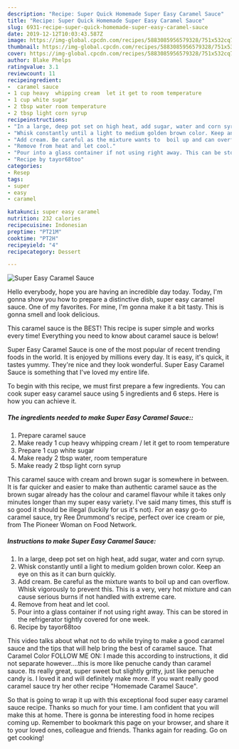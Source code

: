 ```yaml
---
description: "Recipe: Super Quick Homemade Super Easy Caramel Sauce"
title: "Recipe: Super Quick Homemade Super Easy Caramel Sauce"
slug: 6931-recipe-super-quick-homemade-super-easy-caramel-sauce
date: 2019-12-12T10:03:43.587Z
image: https://img-global.cpcdn.com/recipes/5883085956579328/751x532cq70/super-easy-caramel-sauce-recipe-main-photo.jpg
thumbnail: https://img-global.cpcdn.com/recipes/5883085956579328/751x532cq70/super-easy-caramel-sauce-recipe-main-photo.jpg
cover: https://img-global.cpcdn.com/recipes/5883085956579328/751x532cq70/super-easy-caramel-sauce-recipe-main-photo.jpg
author: Blake Phelps
ratingvalue: 3.1
reviewcount: 11
recipeingredient:
-  caramel sauce
- 1 cup heavy  whipping cream  let it get to room temperature
- 1 cup white sugar
- 2 tbsp water room temperature
- 2 tbsp light corn syrup
recipeinstructions:
- "In a large, deep pot set on high heat, add sugar, water and corn syrup."
- "Whisk constantly until a light to medium golden brown color. Keep an eye on this as it can burn quickly."
- "Add cream. Be careful as the mixture wants to  boil up and can overflow. Whisk vigorously to prevent this. This is a very, very hot mixture and can cause serious burns if not handled with extreme care."
- "Remove from heat and let cool."
- "Pour into a glass container if not using right away. This can be stored in the refrigerator tightly covered for one week."
- "Recipe by tayor68too"
categories:
- Resep
tags:
- super
- easy
- caramel

katakunci: super easy caramel
nutrition: 232 calories
recipecuisine: Indonesian
preptime: "PT21M"
cooktime: "PT2H"
recipeyield: "4"
recipecategory: Dessert

---
```



![Super Easy Caramel Sauce](https://img-global.cpcdn.com/recipes/5883085956579328/751x532cq70/super-easy-caramel-sauce-recipe-main-photo.jpg)

Hello everybody, hope you are having an incredible day today. Today, I'm gonna show you how to prepare a distinctive dish, super easy caramel sauce. One of my favorites. For mine, I'm gonna make it a bit tasty. This is gonna smell and look delicious.

This caramel sauce is the BEST! This recipe is super simple and works every time! Everything you need to know about caramel sauce is below!

Super Easy Caramel Sauce is one of the most popular of recent trending foods in the world. It is enjoyed by millions every day. It is easy, it's quick, it tastes yummy. They're nice and they look wonderful. Super Easy Caramel Sauce is something that I've loved my entire life.


To begin with this recipe, we must first prepare a few ingredients. You can cook super easy caramel sauce using 5 ingredients and 6 steps. Here is how you can achieve it.

##### The ingredients needed to make Super Easy Caramel Sauce::

1. Prepare  caramel sauce
1. Make ready 1 cup heavy  whipping cream / let it get to room temperature
1. Prepare 1 cup white sugar
1. Make ready 2 tbsp water, room temperature
1. Make ready 2 tbsp light corn syrup


This caramel sauce with cream and brown sugar is somewhere in between. It is far quicker and easier to make than authentic caramel sauce as the brown sugar already has the colour and caramel flavour while it takes only minutes longer than my super easy variety. I&#39;ve said many times, this stuff is so good it should be illegal (luckily for us it&#39;s not). For an easy go-to caramel sauce, try Ree Drummond&#39;s recipe, perfect over ice cream or pie, from The Pioneer Woman on Food Network. 

##### Instructions to make Super Easy Caramel Sauce:

1. In a large, deep pot set on high heat, add sugar, water and corn syrup.
1. Whisk constantly until a light to medium golden brown color. Keep an eye on this as it can burn quickly.
1. Add cream. Be careful as the mixture wants to  boil up and can overflow. Whisk vigorously to prevent this. This is a very, very hot mixture and can cause serious burns if not handled with extreme care.
1. Remove from heat and let cool.
1. Pour into a glass container if not using right away. This can be stored in the refrigerator tightly covered for one week.
1. Recipe by tayor68too


This video talks about what not to do while trying to make a good caramel sauce and the tips that will help bring the best of caramel sauce. That Caramel Color FOLLOW ME ON: I made this according to instructions, it did not separate however….this is more like penuche candy than caramel sauce. Its really great, super sweet but slightly gritty, just like penuche candy is. I loved it and will definitely make more. If you want really good caramel sauce try her other recipe &#34;Homemade Caramel Sauce&#34;. 

So that is going to wrap it up with this exceptional food super easy caramel sauce recipe. Thanks so much for your time. I am confident that you will make this at home. There is gonna be interesting food in home recipes coming up. Remember to bookmark this page on your browser, and share it to your loved ones, colleague and friends. Thanks again for reading. Go on get cooking!
